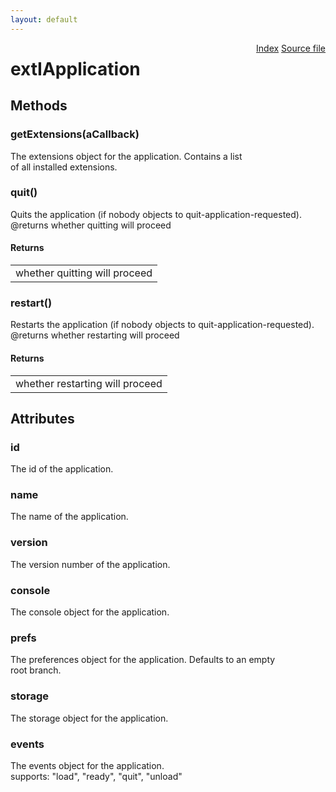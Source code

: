 ```yaml
---
layout: default
---
```

<div class='links' style='float:right'><a href="../index.html">Index</a>
<a href="http://dxr.mozilla.org/mozilla-central/source/toolkit/components/exthelper/extIApplication.idl">Source file</a>
</div>

# extIApplication #

## Methods ##

### getExtensions(aCallback) ###
  
The extensions object for the application. Contains a list  
of all installed extensions.  
  

### quit() ###
  
Quits the application (if nobody objects to quit-application-requested).  
@returns whether quitting will proceed  
  

#### Returns ####

<table>

<tr>
<td>whether quitting will proceed  
</td>
</tr>

</table>

### restart() ###
  
Restarts the application (if nobody objects to quit-application-requested).  
@returns whether restarting will proceed  
  

#### Returns ####

<table>

<tr>
<td>whether restarting will proceed  
</td>
</tr>

</table>

## Attributes ##

### id ###
  
The id of the application.  
  

### name ###
  
The name of the application.  
  

### version ###
  
The version number of the application.  
  

### console ###
  
The console object for the application.  
  

### prefs ###
  
The preferences object for the application. Defaults to an empty  
root branch.  
  

### storage ###
  
The storage object for the application.  
  

### events ###
  
The events object for the application.  
supports: "load", "ready", "quit", "unload"  
  
